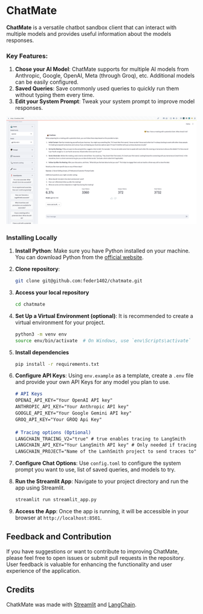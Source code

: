 # ChatMate

**ChatMate** is a versatile chatbot sandbox client that can interact with multiple models
and provides useful information about the models responses.

### Key Features:
1. **Chose your AI Model**: ChatMate supports for multiple AI models from Anthropic, Google,
 OpenAI, Meta (through Groq), etc. Additional models can be easily configured.
1. **Saved Queries**: Save commonly used queries to quickly run them without typing them every time.
1. **Edit your System Prompt**: Tweak your system prompt to improve model responses.

![ChatMate Preview](docs/chatmate.png)

### Installing Locally

1. **Install Python**: Make sure you have Python installed on your machine. You can download Python from the [official website](https://www.python.org/).

1. **Clone repository**:
    ```bash
    git clone git@github.com:feder1402/chatmate.git
    ``` 
1. **Access your local repository**
    ```bash
    cd chatmate
    ```

1. **Set Up a Virtual Environment (optional)**: It is recommended to create a virtual environment for your project.
   ```bash
   python3 -m venv env
   source env/bin/activate  # On Windows, use `env\Scripts\activate`
   ```

1. **Install dependencies**
    ```bash
    pip install -r requirements.txt
    ```

1. **Configure API Keys**: Using `env.example` as a template, create a `.env` file and provide your own API Keys for any model you plan to use.
   ```md
   # API Keys
   OPENAI_API_KEY="Your OpenAI API key"
   ANTHROPIC_API_KEY="Your Anthropic API key"
   GOOGLE_API_KEY="Your Google Gemini API key"
   GROQ_API_KEY="Your GROQ Api Key"

   # Tracing options (Optional)
   LANGCHAIN_TRACING_V2="true" # true enables tracing to LangSmith
   LANGCHAIN_API_KEY="Your LangSmith API key" # Only needed if tracing is enabled
   LANGCHAIN_PROJECT="Name of the LanhSmith project to send traces to" # Only needed if tracing is enabled
   ```

1. **Configure Chat Options**: Use `config.toml` to configure the system prompt you want to use, list of saved queries, and models to try.

1. **Run the Streamlit App**: Navigate to your project directory and run the app using Streamlit.
   ```bash
   streamlit run streamlit_app.py
   ```
1. **Access the App**: Once the app is running, it will be accessible in your browser at `http://localhost:8501`.

## Feedback and Contribution

If you have suggestions or want to contribute to improving ChatMate, please feel free to open issues or submit pull requests in the repository. User feedback is valuable for enhancing the functionality and user experience of the application.

## Credits
ChatkMate was made with [Streamlit](https://streamlit.io/) and [LangChain](https://python.langchain.com).